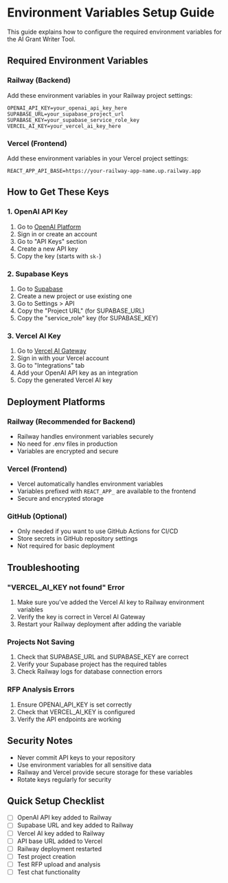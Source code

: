 # Environment Variables Setup Guide

This guide explains how to configure the required environment variables for the AI Grant Writer Tool.

## Required Environment Variables

### Railway (Backend)
Add these environment variables in your Railway project settings:

```
OPENAI_API_KEY=your_openai_api_key_here
SUPABASE_URL=your_supabase_project_url
SUPABASE_KEY=your_supabase_service_role_key
VERCEL_AI_KEY=your_vercel_ai_key_here
```

### Vercel (Frontend)
Add these environment variables in your Vercel project settings:

```
REACT_APP_API_BASE=https://your-railway-app-name.up.railway.app
```

## How to Get These Keys

### 1. OpenAI API Key
1. Go to [OpenAI Platform](https://platform.openai.com/)
2. Sign in or create an account
3. Go to "API Keys" section
4. Create a new API key
5. Copy the key (starts with `sk-`)

### 2. Supabase Keys
1. Go to [Supabase](https://supabase.com/)
2. Create a new project or use existing one
3. Go to Settings > API
4. Copy the "Project URL" (for SUPABASE_URL)
5. Copy the "service_role" key (for SUPABASE_KEY)

### 3. Vercel AI Key
1. Go to [Vercel AI Gateway](https://vercel.com/ai)
2. Sign in with your Vercel account
3. Go to "Integrations" tab
4. Add your OpenAI API key as an integration
5. Copy the generated Vercel AI key

## Deployment Platforms

### Railway (Recommended for Backend)
- Railway handles environment variables securely
- No need for .env files in production
- Variables are encrypted and secure

### Vercel (Frontend)
- Vercel automatically handles environment variables
- Variables prefixed with `REACT_APP_` are available to the frontend
- Secure and encrypted storage

### GitHub (Optional)
- Only needed if you want to use GitHub Actions for CI/CD
- Store secrets in GitHub repository settings
- Not required for basic deployment

## Troubleshooting

### "VERCEL_AI_KEY not found" Error
1. Make sure you've added the Vercel AI key to Railway environment variables
2. Verify the key is correct in Vercel AI Gateway
3. Restart your Railway deployment after adding the variable

### Projects Not Saving
1. Check that SUPABASE_URL and SUPABASE_KEY are correct
2. Verify your Supabase project has the required tables
3. Check Railway logs for database connection errors

### RFP Analysis Errors
1. Ensure OPENAI_API_KEY is set correctly
2. Check that VERCEL_AI_KEY is configured
3. Verify the API endpoints are working

## Security Notes

- Never commit API keys to your repository
- Use environment variables for all sensitive data
- Railway and Vercel provide secure storage for these variables
- Rotate keys regularly for security

## Quick Setup Checklist

- [ ] OpenAI API key added to Railway
- [ ] Supabase URL and key added to Railway  
- [ ] Vercel AI key added to Railway
- [ ] API base URL added to Vercel
- [ ] Railway deployment restarted
- [ ] Test project creation
- [ ] Test RFP upload and analysis
- [ ] Test chat functionality 